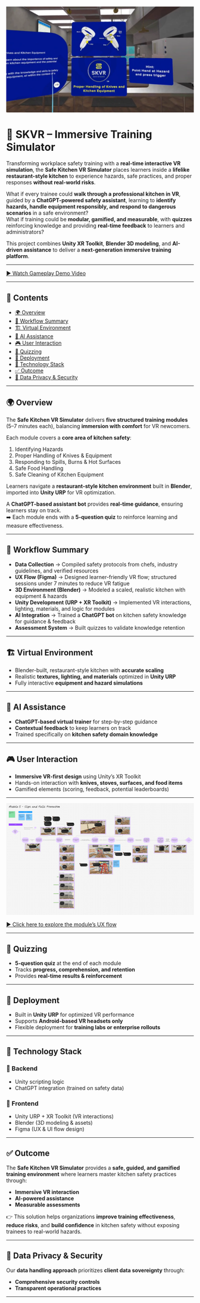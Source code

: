 ![SKVR](./Assets/Images/github/cover-image2.png)

# 🥘 SKVR – Immersive Training Simulator

Transforming workplace safety training with a **real-time interactive VR simulation**, the **Safe Kitchen VR Simulator** places learners inside a **lifelike restaurant-style kitchen** to experience hazards, safe practices, and proper responses **without real-world risks**.  

What if every trainee could **walk through a professional kitchen in VR**, guided by a **ChatGPT-powered safety assistant**, learning to **identify hazards, handle equipment responsibly, and respond to dangerous scenarios** in a safe environment?  
What if training could be **modular, gamified, and measurable**, with **quizzes** reinforcing knowledge and providing **real-time feedback** to learners and administrators?  

This project combines **Unity XR Toolkit**, **Blender 3D modeling**, and **AI-driven assistance** to deliver a **next-generation immersive training platform**.  

---

[▶ Watch Gameplay Demo Video](https://drive.google.com/file/d/10mvSvwlM1RvYSZ8aqwr83UecTXipHM6w/view?usp=drive_link)

---

## 📑 Contents
- [🌍 Overview](#-overview)  
- [🔄 Workflow Summary](#-workflow-summary)  
- [🏗 Virtual Environment](#-virtual-environment)  
- [🤖 AI Assistance](#-ai-assistance)  
- [🎮 User Interaction](#-user-interaction)  
- [📝 Quizzing](#-quizzing)  
- [🧪 Deployment](#-deployment)  
- [🎯 Technology Stack](#-technology-stack)  
- [✅ Outcome](#-outcome)  
- [🔐 Data Privacy & Security](#-data-privacy--security)  

---

## 🌍 Overview
The **Safe Kitchen VR Simulator** delivers **five structured training modules** (5–7 minutes each), balancing **immersion with comfort** for VR newcomers.  

Each module covers a **core area of kitchen safety**:  
1. Identifying Hazards  
2. Proper Handling of Knives & Equipment  
3. Responding to Spills, Burns & Hot Surfaces  
4. Safe Food Handling  
5. Safe Cleaning of Kitchen Equipment  

Learners navigate a **restaurant-style kitchen environment** built in **Blender**, imported into **Unity URP** for VR optimization.  

A **ChatGPT-based assistant bot** provides **real-time guidance**, ensuring learners stay on track.  
➡️ Each module ends with a **5-question quiz** to reinforce learning and measure effectiveness.  

---

## 🔄 Workflow Summary
- **Data Collection** → Compiled safety protocols from chefs, industry guidelines, and verified resources  
- **UX Flow (Figma)** → Designed learner-friendly VR flow; structured sessions under 7 minutes to reduce VR fatigue  
- **3D Environment (Blender)** → Modeled a scaled, realistic kitchen with equipment & hazards  
- **Unity Development (URP + XR Toolkit)** → Implemented VR interactions, lighting, materials, and logic for modules  
- **AI Integration** → Trained a **ChatGPT bot** on kitchen safety knowledge for guidance & feedback  
- **Assessment System** → Built quizzes to validate knowledge retention  

---

## 🏗 Virtual Environment
- Blender-built, restaurant-style kitchen with **accurate scaling**  
- Realistic **textures, lighting, and materials** optimized in **Unity URP**  
- Fully interactive **equipment and hazard simulations**  

---

## 🤖 AI Assistance
- **ChatGPT-based virtual trainer** for step-by-step guidance  
- **Contextual feedback** to keep learners on track  
- Trained specifically on **kitchen safety domain knowledge**  

---

## 🎮 User Interaction
- **Immersive VR-first design** using Unity’s XR Toolkit  
- Hands-on interaction with **knives, stoves, surfaces, and food items**  
- Gamified elements (scoring, feedback, potential leaderboards)  

---

![Figma-UX-Flow](./Assets/Images/github/figma-ux-flow.png)

[▶ Click here to explore the module’s UX flow](https://www.figma.com/board/cQgocvhTXEDrwipRGhxJeR/Module-5-UX-Flow-and-Storyboard?node-id=0-1&p=f)

---

## 📝 Quizzing
- **5-question quiz** at the end of each module  
- Tracks **progress, comprehension, and retention**  
- Provides **real-time results & reinforcement**  

---

## 🧪 Deployment
- Built in **Unity URP** for optimized VR performance  
- Supports **Android-based VR headsets only**  
- Flexible deployment for **training labs or enterprise rollouts**  

---

## 🎯 Technology Stack

### 🔹 Backend
- Unity scripting logic  
- ChatGPT integration (trained on safety data)  

### 🔹 Frontend
- Unity URP + XR Toolkit (VR interactions)  
- Blender (3D modeling & assets)  
- Figma (UX & UI flow design)  

---

## ✅ Outcome
The **Safe Kitchen VR Simulator** provides a **safe, guided, and gamified training environment** where learners master kitchen safety practices through:  
- **Immersive VR interaction**  
- **AI-powered assistance**  
- **Measurable assessments**  

👉 This solution helps organizations **improve training effectiveness**, **reduce risks**, and **build confidence** in kitchen safety without exposing trainees to real-world hazards.  

---

## 🔐 Data Privacy & Security
Our **data handling approach** prioritizes **client data sovereignty** through:
- **Comprehensive security controls**  
- **Transparent operational practices**  

---
